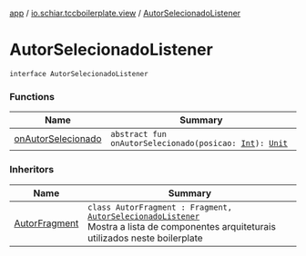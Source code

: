 [app](../../index.md) / [io.schiar.tccboilerplate.view](../index.md) / [AutorSelecionadoListener](./index.md)

# AutorSelecionadoListener

`interface AutorSelecionadoListener`

### Functions

| Name | Summary |
|---|---|
| [onAutorSelecionado](on-autor-selecionado.md) | `abstract fun onAutorSelecionado(posicao: `[`Int`](https://kotlinlang.org/api/latest/jvm/stdlib/kotlin/-int/index.html)`): `[`Unit`](https://kotlinlang.org/api/latest/jvm/stdlib/kotlin/-unit/index.html) |

### Inheritors

| Name | Summary |
|---|---|
| [AutorFragment](../-autor-fragment/index.md) | `class AutorFragment : Fragment, `[`AutorSelecionadoListener`](./index.md)<br>Mostra a lista de componentes arquiteturais utilizados neste boilerplate |
